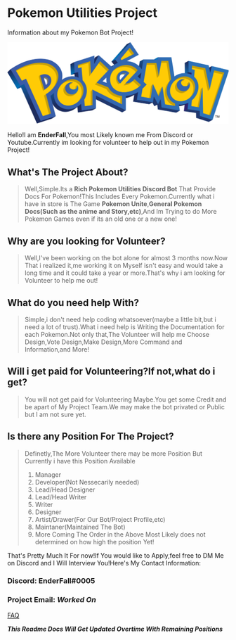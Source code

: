 # Pokemon Utilities Project
Information about my Pokemon Bot Project!

![pokemon-logo](https://github.com/EnderFall/pokemon-project/blob/main/pokemon-logo.png)

Hello!I am **EnderFall**,You most Likely known me From Discord or Youtube.Currently im looking for volunteer to help out in my Pokemon Project!

## What's The Project About?
> Well,Simple.Its a **Rich Pokemon Utilities Discord Bot** That Provide Docs For Pokemon!This Includes Every Pokemon.Currently what i have in store is The Game **Pokemon Unite**,**General Pokemon Docs(Such as the anime and Story,etc)**,And Im Trying to do More Pokemon Games even if its an old one or a new one!

## Why are you looking for Volunteer?
> Well,I've been working on the bot alone for almost 3 months now.Now That i realized it,me working it on Myself isn't easy and would take a long time and it could take a year or more.That's why i am looking for Volunteer to help me out!

## What do you need help With?
> Simple,i don't need help coding whatsoever(maybe a little bit,but i need a lot of trust).What i need help is Writing the Documentation for each Pokemon.Not only that,The Volunteer will help me Choose Design,Vote Design,Make Design,More Command and Information,and More!

## Will i get paid for Volunteering?If not,what do i get?
> You will not get paid for Volunteering Maybe.You get some Credit and be apart of My Project Team.We may make the bot privated or Public but I am not sure yet.

## Is there any Position For The Project?
> Definetly,The More Volunteer there may be more Position But Currently i have this Position Available
> 1. Manager
> 2. Developer(Not Nessecarily needed)
> 3. Lead/Head Designer
> 4. Lead/Head Writer
> 5. Writer
> 6. Designer
> 7. Artist/Drawer(For Our Bot/Project Profile,etc)
> 8. Maintaner(Maintained The Bot)
> 9. More Coming
The Order in the Above Most Likely does not determined on how high the position Yet!

That's Pretty Much It For now!If You would like to Apply,feel free to DM Me on Discord and I Will Interview You!Here's My Contact Information:

### Discord: **EnderFall#0005**
### Project Email: ***Worked On***

[FAQ](https://github.com/EnderFall/pokemon-project/blob/main/faq.md)

***This Readme Docs Will Get Updated Overtime With Remaining Positions***
